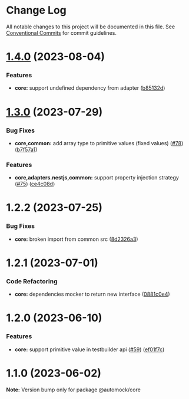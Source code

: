 # Change Log

All notable changes to this project will be documented in this file.
See [Conventional Commits](https://conventionalcommits.org) for commit guidelines.

# [1.4.0](https://github.com/omermorad/automock/compare/@automock/core@1.3.0...@automock/core@1.4.0) (2023-08-04)

### Features

- **core:** support undefined dependency from adapter ([b85132d](https://github.com/omermorad/automock/commit/b85132d65ec4a5be7327597c47b29a4f281ff1ef))

# [1.3.0](https://github.com/omermorad/automock/compare/@automock/core@1.2.2...@automock/core@1.3.0) (2023-07-29)

### Bug Fixes

- **core,common:** add array type to primitive values (fixed values) ([#78](https://github.com/omermorad/automock/issues/78)) ([b7f57a1](https://github.com/omermorad/automock/commit/b7f57a10e7ff3a231a2a69ba7ad3d6c79941ce82))

### Features

- **core,adapters.nestjs,common:** support property injection strategy ([#75](https://github.com/omermorad/automock/issues/75)) ([ce4c08d](https://github.com/omermorad/automock/commit/ce4c08dde68d63f95b766fa0b942d7794069d0bf))

# 1.2.2 (2023-07-25)

### Bug Fixes

- **core:** broken import from common src ([8d2326a3](https://github.com/omermorad/automock/commit/8d2326a3ec33853214de767aa90ebd46517fd234))

# 1.2.1 (2023-07-01)

### Code Refactoring

- **core:** dependencies mocker to return new interface ([0881c0e4](https://github.com/omermorad/automock/commit/0881c0e468951166be3afe14454bb45d319859bd))

# 1.2.0 (2023-06-10)

### Features

- **core:** support primitive value in testbuilder api ([#59](https://github.com/omermorad/automock/issues/59)) ([ef01f7c](https://github.com/omermorad/automock/commit/ef01f7ccc95867c66f992e78d7de90c353e53671))

# 1.1.0 (2023-06-02)

**Note:** Version bump only for package @automock/core
